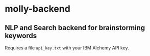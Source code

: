 # molly-backend
NLP and Search backend for brainstorming keywords
----------------------------

Requires a file ``api_key.txt`` with your IBM Alchemy API key.
